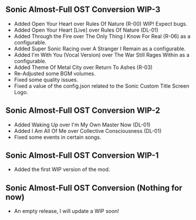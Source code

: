 ## Sonic Almost-Full OST Conversion WIP-3
- Added Open Your Heart over Rules Of Nature (R-00) WIP! Expect bugs.
- Added Open Your Heart [Live] over Rules Of Nature (DL-01)
- Added Through the Fire over The Only Thing I Know For Real (R-06) as a configurable.
- Added Super Sonic Racing over A Stranger I Remain as a configurable.
- Added I'm With You (Vocal Version) over The War Still Rages Within as a configurable.
- Added Theme Of Metal City over Return To Ashes (R-03)
- Re-Adjusted some BGM volumes.
- Fixed some quality issues.
- Fixed a value of the config.json related to the Sonic Custom Title Screen Logo.

## Sonic Almost-Full OST Conversion WIP-2
- Added Waking Up over I'm My Own Master Now (DL-01)
- Added I Am All Of Me over Collective Consciousness (DL-01)
- Fixed some events in certain songs.

## Sonic Almost-Full OST Conversion WIP-1
- Added the first WIP version of the mod.

## Sonic Almost-Full OST Conversion (Nothing for now)
- An empty release, I will update a WIP soon!
